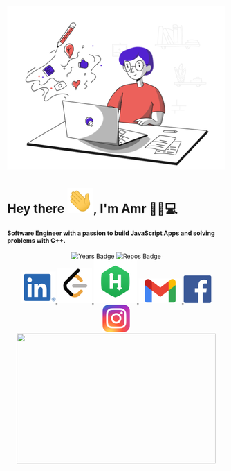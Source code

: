 <div>
    <img src="coding.svg">
</div>

# Hey there <img src="wave.gif" width="60px">, I'm Amr 👦🏻💻

#### Software Engineer with a passion to build JavaScript Apps and solving problems with C++.



<div align="center">
    <img src="https://badges.pufler.dev/years/lwx-amr" alt="Years Badge">
    <img src="https://badges.pufler.dev/repos/lwx-amr" alt="Repos Badge"> 
</div>


<div  align=center>
    <a href="https://www.linkedin.com/in/amrhussien98">
    	<img src="imgs/in.png" alt="linkedin badge" width="80px">
    </a>
    <a href="https://leetcode.com/lwxamr">
    	<img src="imgs/leetcode.png" width="80px" alt="leetcode logo">
    </a>
    <a href="https://www.hackerrank.com/lwx_amr">
    	<img src="imgs/hacker-rank.png" alt="hacker rank logo" width="100px">
    </a>
    <a href="mailto:amrister20@gmail.com">
    	<img src="imgs/gmail.png" width="100px" alt="gmail mail">
    </a>
    <a href="https://www.facebook.com/lwxamr">
    	<img src="imgs/fb.png" alt="facebook logo" width="64px">
    </a>
    <a href="https://www.instagram.com/amrhussien3">
    	<img src="imgs/insta.png" width="64px" alt="instagram logo">
    </a>
</div>

<div align="center">   
    <img width="460" height="300" src="https://github-readme-stats.vercel.app/api/top-langs/?username=lwx-amr&layout=compact&theme=dracula"> 
</div>
